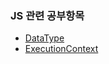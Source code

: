 ### JS 관련 공부항목

- [DataType](js_study/dataType.md)
- [ExecutionContext](js_study/executionContext.md)
